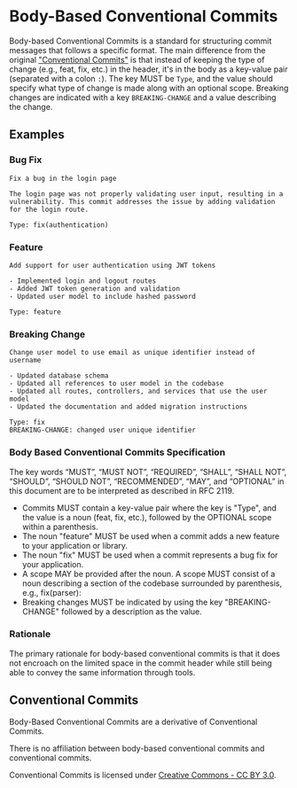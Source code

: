 # Body-Based Conventional Commits

Body-based Conventional Commits is a standard for structuring commit messages
that follows a specific format. The main difference from the original
["Conventional Commits"](https://www.conventionalcommits.org/en/v1.0.0/) is that
instead of keeping the type of change (e.g., feat, fix, etc.) in the header,
it's in the body as a key-value pair (separated with a colon `:`). The key MUST
be `Type`, and the value should specify what type of change is made along with
an optional scope.
Breaking changes are indicated with a key `BREAKING-CHANGE` and a value
describing the change.

## Examples

### Bug Fix

```
Fix a bug in the login page

The login page was not properly validating user input, resulting in a
vulnerability. This commit addresses the issue by adding validation
for the login route.

Type: fix(authentication)
```

### Feature

```
Add support for user authentication using JWT tokens

- Implemented login and logout routes
- Added JWT token generation and validation
- Updated user model to include hashed password

Type: feature
```

### Breaking Change

```
Change user model to use email as unique identifier instead of username

- Updated database schema
- Updated all references to user model in the codebase
- Updated all routes, controllers, and services that use the user model
- Updated the documentation and added migration instructions

Type: fix
BREAKING-CHANGE: changed user unique identifier
```

###  Body Based Conventional Commits Specification

The key words “MUST”, “MUST NOT”, “REQUIRED”, “SHALL”, “SHALL NOT”, “SHOULD”, “SHOULD NOT”, “RECOMMENDED”, “MAY”, and “OPTIONAL” in this document are to be interpreted as described in RFC 2119.

- Commits MUST contain a key-value pair where the key is "Type", and the value is a noun (feat, fix, etc.), followed by the OPTIONAL scope within a parenthesis.
- The noun "feature" MUST be used when a commit adds a new feature to your application or library.
- The noun "fix" MUST be used when a commit represents a bug fix for your application.
- A scope MAY be provided after the noun. A scope MUST consist of a noun describing a section of the codebase surrounded by parenthesis, e.g., fix(parser):
- Breaking changes MUST be indicated by using the key "BREAKING-CHANGE" followed by a description as the value.

### Rationale

The primary rationale for body-based conventional commits is that it does not
encroach on the limited space in the commit header while still being able to
convey the same information through tools.

## Conventional Commits

Body-Based Conventional Commits are a derivative of Conventional Commits. 

There is no affiliation between body-based conventional commits and conventional
commits.

Conventional Commits is licensed under [Creative Commons - CC BY
3.0](https://creativecommons.org/licenses/by/3.0/).
